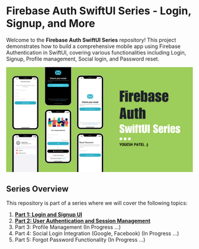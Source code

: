 # Firebase Auth SwiftUI Series - Login, Signup, and More

Welcome to the **Firebase Auth SwiftUI Series** repository! This project demonstrates how to build a comprehensive mobile app using Firebase Authentication in SwiftUI, covering various functionalities including Login, Signup, Profile management, Social login, and Password reset.

![APP UI](Screenshots/firebase.png)

## Series Overview
This repository is part of a series where we will cover the following topics:

1. **[Part 1: Login and Signup UI](https://youtu.be/USivbJZ-FVM?si=bTcZVPryYXxhTVdT)**
2. **[Part 2: User Authentication and Session Management](https://youtu.be/BRbGVPSjP7I)**
3. Part 3: Profile Management (In Progress ...)
4. Part 4: Social Login Integration (Google, Facebook) (In Progress ...)
5. Part 5: Forgot Password Functionality (In Progress ...)
